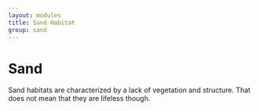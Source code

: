 ```yaml
---
layout: modules
title: Sand Habitat
group: sand
---
```


# Sand

Sand habitats are characterized by a lack of vegetation and structure. That does
not mean that they are lifeless though.
